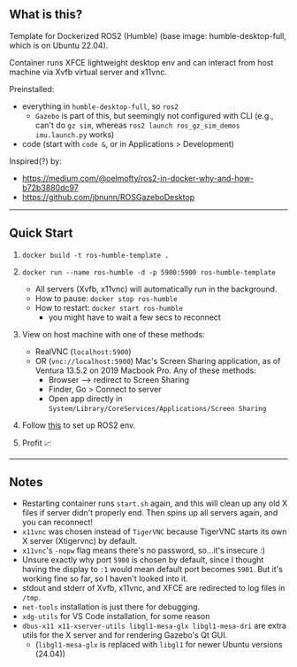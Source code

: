 ## What is this?

Template for Dockerized ROS2 (Humble) (base image: humble-desktop-full, which is on Ubuntu 22.04).

Container runs XFCE lightweight desktop env and can interact from host machine via Xvfb virtual server and x11vnc.

Preinstalled:
- everything in `humble-desktop-full`, so `ros2`
    - `Gazebo` is part of this, but seemingly not configured with CLI (e.g., can't do `gz sim`, whereas `ros2 launch ros_gz_sim_demos imu.launch.py` works)
- code (start with `code &`, or in Applications > Development)


Inspired(?) by:
- https://medium.com/@oelmofty/ros2-in-docker-why-and-how-b72b3880dc97
- https://github.com/jbnunn/ROSGazeboDesktop

---

## Quick Start

1. `docker build -t ros-humble-template .`
2. `docker run --name ros-humble -d -p 5900:5900 ros-humble-template`
    - All servers (Xvfb, x11vnc) will automatically run in the background.
    - How to pause: `docker stop ros-humble`
    - How to restart: `docker start ros-humble`
        - you might have to wait a few secs to reconnect

3. View on host machine with one of these methods:
    - RealVNC (`localhost:5900`)
    - OR (`vnc://localhost:5900`) Mac's Screen Sharing application, as of Ventura 13.5.2 on 2019 Macbook Pro. Any of these methods:
        - Browser --> redirect to Screen Sharing
        - Finder, Go > Connect to server
        - Open app directly in `System/Library/CoreServices/Applications/Screen Sharing`

4. Follow [this](https://docs.ros.org/en/humble/Tutorials/Beginner-CLI-Tools/Configuring-ROS2-Environment.html) to set up ROS2 env.
5. Profit 📈

---

## Notes
- Restarting container runs `start.sh` again, and this will clean up any old X files if server didn't properly end. Then spins up all servers again, and you can reconnect!
- `x11vnc` was chosen instead of `TigerVNC` because TigerVNC starts its own X server (Xtigervnc) by default. 
- `x11vnc`'s `-nopw` flag means there's no password, so...it's insecure :)
- Unsure exactly why port `5900` is chosen by default, since I thought having the display to `:1` would mean default port becomes `5901`. But it's working fine so far, so I haven't looked into it.
- stdout and stderr of Xvfb, x11vnc, and XFCE are redirected to log files in `/tmp`.
- `net-tools` installation is just there for debugging.
- `xdg-utils` for VS Code installation, for some reason
- `dbus-x11 x11-xserver-utils libgl1-mesa-glx libgl1-mesa-dri` are extra utils for the X server and for rendering Gazebo's Qt GUI.
    - (`libgl1-mesa-glx` is replaced with `libgl1` for newer Ubuntu versions (24.04)) 
